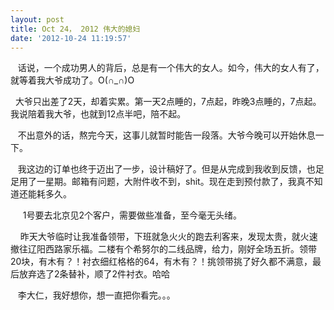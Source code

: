 ```yaml
---
layout: post
title: Oct 24， 2012 伟大的媳妇
date: '2012-10-24 11:19:57'
---
```



   话说，一个成功男人的背后，总是有一个伟大的女人。如今，伟大的女人有了，就等着我大爷成功了。O(∩_∩)O

  大爷只出差了2天，却着实累。第一天2点睡的，7点起，昨晚3点睡的，7点起。我说陪着我大爷，也就到12点半吧，陪不起。

   不出意外的话，熬完今天，这事儿就暂时能告一段落。大爷今晚可以开始休息一下。

   我这边的订单也终于迈出了一步，设计稿好了。但是从完成到我收到反馈，也足足用了一星期。邮箱有问题，大附件收不到，shit。现在走到预付款了，我真不知道还能耗多久。

     1号要去北京见2个客户，需要做些准备，至今毫无头绪。

    昨天大爷临时让我准备领带，下班就急火火的跑去利客来，发现太贵，就火速撤往辽阳西路家乐福。二楼有个希努尔的二线品牌，给力，刚好全场五折。领带20块，有木有？！衬衣细红格格的64，有木有？！挑领带挑了好久都不满意，最后放弃选了2条替补，顺了2件衬衣。哈哈

   李大仁，我好想你，想一直把你看完。。。


